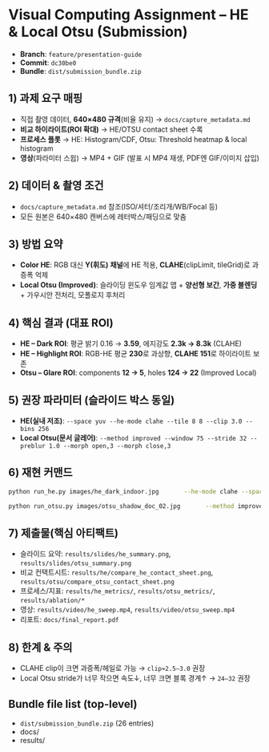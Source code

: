 
# Visual Computing Assignment – HE & Local Otsu (Submission)

- **Branch**: `feature/presentation-guide`
- **Commit**: `dc30be0`
- **Bundle**: `dist/submission_bundle.zip`

## 1) 과제 요구 매핑
- 직접 촬영 데이터, **640×480 규격**(비율 유지) → `docs/capture_metadata.md`
- **비교 하이라이트(ROI 확대)** → HE/OTSU contact sheet 수록
- **프로세스 플롯** → HE: Histogram/CDF, Otsu: Threshold heatmap & local histogram
- **영상**(파라미터 스윕) → MP4 + GIF (발표 시 MP4 재생, PDF엔 GIF/이미지 삽입)

## 2) 데이터 & 촬영 조건
- `docs/capture_metadata.md` 참조(ISO/셔터/조리개/WB/Focal 등)
- 모든 원본은 640×480 캔버스에 레터박스/패딩으로 맞춤

## 3) 방법 요약
- **Color HE**: RGB 대신 **Y(휘도) 채널**에 HE 적용, **CLAHE**(clipLimit, tileGrid)로 과증폭 억제
- **Local Otsu (Improved)**: 슬라이딩 윈도우 임계값 맵 + **양선형 보간**, **가중 블렌딩** + 가우시안 전처리, 모폴로지 후처리

## 4) 핵심 결과 (대표 ROI)
- **HE – Dark ROI**: 평균 밝기 0.16 → **3.59**, 에지강도 **2.3k → 8.3k** (CLAHE)
- **HE – Highlight ROI**: RGB-HE 평균 **230**로 과상향, **CLAHE 151**로 하이라이트 보존
- **Otsu – Glare ROI**: components **12 → 5**, holes **124 → 22** (Improved Local)

## 5) 권장 파라미터 (슬라이드 박스 동일)
- **HE(실내 저조)**: `--space yuv --he-mode clahe --tile 8 8 --clip 3.0 --bins 256`
- **Local Otsu(문서 글레어)**: `--method improved --window 75 --stride 32 --preblur 1.0 --morph open,3 --morph close,3`

## 6) 재현 커맨드
```bash
python run_he.py images/he_dark_indoor.jpg       --he-mode clahe --space yuv --tile 8 8 --clip 3.0       --show-plots --save results/he/

python run_otsu.py images/otsu_shadow_doc_02.jpg       --method improved --window 75 --stride 32 --preblur 1.0       --morph open,3 --morph close,3 --show-plots --save results/otsu/
```

## 7) 제출물(핵심 아티팩트)
- 슬라이드 요약: `results/slides/he_summary.png`, `results/slides/otsu_summary.png`
- 비교 컨택트시트: `results/he/compare_he_contact_sheet.png`, `results/otsu/compare_otsu_contact_sheet.png`
- 프로세스/지표: `results/he_metrics/`, `results/otsu_metrics/`, `results/ablation/*`
- 영상: `results/video/he_sweep.mp4`, `results/video/otsu_sweep.mp4`
- 리포트: `docs/final_report.pdf`

## 8) 한계 & 주의
- CLAHE clip이 크면 과증폭/헤일로 가능 → `clip≈2.5–3.0` 권장
- Local Otsu stride가 너무 작으면 속도↓, 너무 크면 블록 경계↑ → `24–32` 권장

## Bundle file list (top-level)

- `dist/submission_bundle.zip` (26 entries)
 - docs/
 - results/
